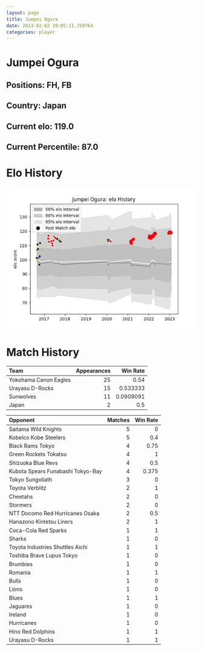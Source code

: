 ```yaml
---  
layout: page  
title: Jumpei Ogura  
date: 2023-02-02 19:05:11.759764  
categories: player  
---
```

# Jumpei Ogura

## Positions: FH, FB

## Country: Japan

## Current elo: 119.0

## Current Percentile: 87.0

# Elo History


![elo history](history_JumpeiOgura.png)
# Match History


| Team                  |   Appearances |   Win Rate |
|:----------------------|--------------:|-----------:|
| Yokohama Canon Eagles |            25 |  0.54      |
| Urayasu D-Rocks       |            15 |  0.533333  |
| Sunwolves             |            11 |  0.0909091 |
| Japan                 |             2 |  0.5       |

| Opponent                          |   Matches |   Win Rate |
|:----------------------------------|----------:|-----------:|
| Saitama Wild Knights              |         5 |      0     |
| Kobelco Kobe Steelers             |         5 |      0.4   |
| Black Rams Tokyo                  |         4 |      0.75  |
| Green Rockets Tokatsu             |         4 |      1     |
| Shizuoka Blue Revs                |         4 |      0.5   |
| Kubota Spears Funabashi Tokyo-Bay |         4 |      0.375 |
| Tokyo Sungoliath                  |         3 |      0     |
| Toyota Verblitz                   |         2 |      1     |
| Cheetahs                          |         2 |      0     |
| Stormers                          |         2 |      0     |
| NTT Docomo Red Hurricanes Osaka   |         2 |      0.5   |
| Hanazono Kintetsu Liners          |         2 |      1     |
| Coca-Cola Red Sparks              |         1 |      1     |
| Sharks                            |         1 |      0     |
| Toyota Industries Shuttles Aichi  |         1 |      1     |
| Toshiba Brave Lupus Tokyo         |         1 |      0     |
| Brumbies                          |         1 |      0     |
| Romania                           |         1 |      1     |
| Bulls                             |         1 |      0     |
| Lions                             |         1 |      0     |
| Blues                             |         1 |      1     |
| Jaguares                          |         1 |      0     |
| Ireland                           |         1 |      0     |
| Hurricanes                        |         1 |      0     |
| Hino Red Dolphins                 |         1 |      1     |
| Urayasu D-Rocks                   |         1 |      1     |